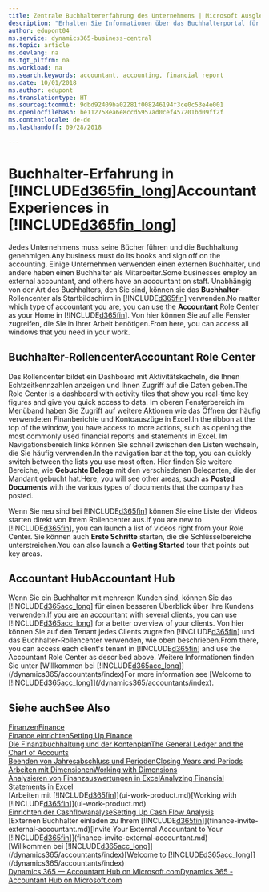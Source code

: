 ```yaml
---
title: Zentrale Buchhaltererfahrung des Unternehmens | Microsoft Ausgleich.
description: "Erhalten Sie Informationen über das Buchhalterportal für  Business Central. und das Buchhalterrollencenter, das interne und externe Buchhalter im Kundenunternehmen unterstützt."
author: edupont04
ms.service: dynamics365-business-central
ms.topic: article
ms.devlang: na
ms.tgt_pltfrm: na
ms.workload: na
ms.search.keywords: accountant, accounting, financial report
ms.date: 10/01/2018
ms.author: edupont
ms.translationtype: HT
ms.sourcegitcommit: 9dbd92409ba02281f008246194f3ce0c53e4e001
ms.openlocfilehash: be112758ea6e8ccd5957ad0cef457201bd09ff2f
ms.contentlocale: de-de
ms.lasthandoff: 09/28/2018

---
```

# <a name="accountant-experiences-in-included365finlongincludesd365finlongmdmd"></a><span data-ttu-id="9f325-103">Buchhalter-Erfahrung in [!INCLUDE[d365fin_long](includes/d365fin_long_md.md)]</span><span class="sxs-lookup"><span data-stu-id="9f325-103">Accountant Experiences in [!INCLUDE[d365fin_long](includes/d365fin_long_md.md)]</span></span>
<span data-ttu-id="9f325-104">Jedes Unternehmens muss seine Bücher führen und die Buchhaltung genehmigen.</span><span class="sxs-lookup"><span data-stu-id="9f325-104">Any business must do its books and sign off on the accounting.</span></span> <span data-ttu-id="9f325-105">Einige Unternehmen verwenden einen externen Buchhalter, und andere haben einen Buchhalter als Mitarbeiter.</span><span class="sxs-lookup"><span data-stu-id="9f325-105">Some businesses employ an external accountant, and others have an accountant on staff.</span></span> <span data-ttu-id="9f325-106">Unabhängig von der Art des Buchhalters, den Sie sind, können sie das **Buchhalter**-Rollencenter als Startbildschirm in [!INCLUDE[d365fin](includes/d365fin_md.md)] verwenden.</span><span class="sxs-lookup"><span data-stu-id="9f325-106">No matter which type of accountant you are, you can use the **Accountant** Role Center as your Home in [!INCLUDE[d365fin](includes/d365fin_md.md)].</span></span> <span data-ttu-id="9f325-107">Von hier können Sie auf alle Fenster zugreifen, die Sie in Ihrer Arbeit benötigen.</span><span class="sxs-lookup"><span data-stu-id="9f325-107">From here, you can access all windows that you need in your work.</span></span>  

## <a name="accountant-role-center"></a><span data-ttu-id="9f325-108">Buchhalter-Rollencenter</span><span class="sxs-lookup"><span data-stu-id="9f325-108">Accountant Role Center</span></span>
<span data-ttu-id="9f325-109">Das Rollencenter bildet ein Dashboard mit Aktivitätskacheln, die Ihnen Echtzeitkennzahlen anzeigen und Ihnen Zugriff auf die Daten geben.</span><span class="sxs-lookup"><span data-stu-id="9f325-109">The Role Center is a dashboard with activity tiles that show you real-time key figures and give you quick access to data.</span></span> <span data-ttu-id="9f325-110">Im oberen Fensterbereich im Menüband haben Sie Zugriff auf weitere Aktionen wie das Öffnen der häufig verwendeten Finanberichte und Kontoauszüge in Excel.</span><span class="sxs-lookup"><span data-stu-id="9f325-110">In the ribbon at the top of the window, you have access to more actions, such as opening the most commonly used financial reports and statements in Excel.</span></span> <span data-ttu-id="9f325-111">Im Navigationsbereich links können Sie schnell zwischen den Listen wechseln, die Sie häufig verwenden.</span><span class="sxs-lookup"><span data-stu-id="9f325-111">In the navigation bar at the top, you can quickly switch between the lists you use most often.</span></span> <span data-ttu-id="9f325-112">Hier finden Sie weitere Bereiche, wie **Gebuchte Belege** mit den verschiedenen Belegarten, die der Mandant gebucht hat.</span><span class="sxs-lookup"><span data-stu-id="9f325-112">Here, you will see other areas, such as **Posted Documents** with the various types of documents that the company has posted.</span></span>  

<span data-ttu-id="9f325-113">Wenn Sie neu sind bei [!INCLUDE[d365fin](includes/d365fin_md.md)] können Sie eine Liste der Videos starten direkt von Ihrem Rollencenter aus.</span><span class="sxs-lookup"><span data-stu-id="9f325-113">If you are new to [!INCLUDE[d365fin](includes/d365fin_md.md)], you can launch a list of videos right from your Role Center.</span></span> <span data-ttu-id="9f325-114">Sie können auch **Erste Schritte** starten, die die Schlüsselbereiche unterstreichen.</span><span class="sxs-lookup"><span data-stu-id="9f325-114">You can also launch a **Getting Started** tour that points out key areas.</span></span>  

## <a name="accountant-hub"></a><span data-ttu-id="9f325-115">Accountant Hub</span><span class="sxs-lookup"><span data-stu-id="9f325-115">Accountant Hub</span></span>
<span data-ttu-id="9f325-116">Wenn Sie ein Buchhalter mit mehreren Kunden sind, können Sie das [!INCLUDE[d365acc_long](includes/d365acc_long_md.md)] für einen besseren Überblick über Ihre Kundens verwenden.</span><span class="sxs-lookup"><span data-stu-id="9f325-116">If you are an accountant with several clients, you can use [!INCLUDE[d365acc_long](includes/d365acc_long_md.md)] for a better overview of your clients.</span></span> <span data-ttu-id="9f325-117">Von hier können Sie auf den Tenant jedes Clients zugreifen [!INCLUDE[d365fin](includes/d365fin_md.md)] und das Buchhalter-Rollencenter verwenden, wie oben beschrieben.</span><span class="sxs-lookup"><span data-stu-id="9f325-117">From there, you can access each client's tenant in [!INCLUDE[d365fin](includes/d365fin_md.md)] and use the Accountant Role Center as described above.</span></span> <span data-ttu-id="9f325-118">Weitere Informationen finden Sie unter [Willkommen bei [!INCLUDE[d365acc_long](includes/d365acc_long_md.md)]](/dynamics365/accountants/index)</span><span class="sxs-lookup"><span data-stu-id="9f325-118">For more information see [Welcome to [!INCLUDE[d365acc_long](includes/d365acc_long_md.md)]](/dynamics365/accountants/index).</span></span>  

## <a name="see-also"></a><span data-ttu-id="9f325-119">Siehe auch</span><span class="sxs-lookup"><span data-stu-id="9f325-119">See Also</span></span>
[<span data-ttu-id="9f325-120">Finanzen</span><span class="sxs-lookup"><span data-stu-id="9f325-120">Finance</span></span>](finance.md)  
[<span data-ttu-id="9f325-121">Finance einrichten</span><span class="sxs-lookup"><span data-stu-id="9f325-121">Setting Up Finance</span></span>](finance-setup-finance.md)  
[<span data-ttu-id="9f325-122">Die Finanzbuchhaltung und der Kontenplan</span><span class="sxs-lookup"><span data-stu-id="9f325-122">The General Ledger and the Chart of Accounts</span></span>](finance-general-ledger.md)  
[<span data-ttu-id="9f325-123">Beenden von Jahresabschluss und Perioden</span><span class="sxs-lookup"><span data-stu-id="9f325-123">Closing Years and Periods</span></span>](year-close-years-periods.md)  
[<span data-ttu-id="9f325-124">Arbeiten mit Dimensionen</span><span class="sxs-lookup"><span data-stu-id="9f325-124">Working with Dimensions</span></span>](finance-dimensions.md)  
[<span data-ttu-id="9f325-125">Analysieren von Finanzauswertungen in Excel</span><span class="sxs-lookup"><span data-stu-id="9f325-125">Analyzing Financial Statements in Excel</span></span>](finance-analyze-excel.md)  
<span data-ttu-id="9f325-126">[Arbeiten mit [!INCLUDE[d365fin](includes/d365fin_md.md)]](ui-work-product.md)</span><span class="sxs-lookup"><span data-stu-id="9f325-126">[Working with [!INCLUDE[d365fin](includes/d365fin_md.md)]](ui-work-product.md)</span></span>  
[<span data-ttu-id="9f325-127">Einrichten der Cashflowanalyse</span><span class="sxs-lookup"><span data-stu-id="9f325-127">Setting Up Cash Flow Analysis</span></span>](finance-setup-cash-flow-analyses.md)  
<span data-ttu-id="9f325-128">[Externen Buchhalter einladen zu Ihrem [!INCLUDE[d365fin](includes/d365fin_md.md)]](finance-invite-external-accountant.md)</span><span class="sxs-lookup"><span data-stu-id="9f325-128">[Invite Your External Accountant to Your [!INCLUDE[d365fin](includes/d365fin_md.md)]](finance-invite-external-accountant.md)</span></span>  
<span data-ttu-id="9f325-129">[Willkommen bei [!INCLUDE[d365acc_long](includes/d365acc_long_md.md)]](/dynamics365/accountants/index)</span><span class="sxs-lookup"><span data-stu-id="9f325-129">[Welcome to [!INCLUDE[d365acc_long](includes/d365acc_long_md.md)]](/dynamics365/accountants/index)</span></span>  
[<span data-ttu-id="9f325-130">Dynamics 365 — Accountant Hub on Microsoft.com</span><span class="sxs-lookup"><span data-stu-id="9f325-130">Dynamics 365 - Accountant Hub on Microsoft.com</span></span>](https://www.microsoft.com/en-us/dynamics365/financial-insights-for-accountants)  

